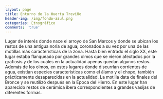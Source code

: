 ```yaml
---
layout: page
title: Entorno de la Huerta Treviño
header-img: /img/fondo-azul.png
categories: Etnográfico
comments: 'true'
---
```



Lugar de interés donde nace el arroyo de San Marcos y donde se ubican los restos de una antigua noria de agua; coronados a su vez por una de las motillas más carácterísticas de la zona. Hasta bien entrado el siglo XX, este lugar estaba flanqueado por grandes olmos que se vieron afectados por la grafiosis y de los cuales en la actualidad apenas quedan algunos restos. Además de los olmos, en estos lugares donde discurrían corrientes de agua, existían especies características como el álamo y el chopo, también prácticamente desaparecidas en la actualidad. La motilla data  de finales del Bronce y se reutilizó después en la Época del Hierro. En este lugar han aparecido restos de cerámica íbera correspondientes a grandes vasijas de diferentes formas.

<div class="photo-gallery">
<ul>
</ul>
</div>

